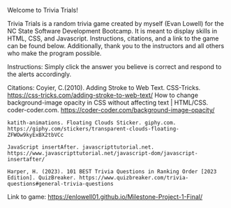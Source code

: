 Welcome to Trivia Trials!

Trivia Trials is a random trivia game created by myself (Evan Lowell) for the NC State Software Development Bootcamp. It is meant to display skills in HTML, CSS, and Javascript. Instructions, citations, and a link to the game can be found below. Additionally, thank you to the instructors and all others who make the program possible.

Instructions: 
	Simply click the answer you believe is correct and respond to the alerts accordingly.

Citations:
	Coyier, C.(2010). Adding Stroke to Web Text. CSS-Tricks. https://css-tricks.com/adding-stroke-to-web-text/
	How to change background-image opacity in CSS without affecting text | HTML/CSS. coder-coder.com. https://coder-coder.com/background-image-opacity/
	
	katith-animations. Floating Clouds Sticker. giphy.com. https://giphy.com/stickers/transparent-clouds-floating-ZFWOw9kyExBX2tbVCc
	
	JavaScript insertAfter. javascripttutorial.net. https://www.javascripttutorial.net/javascript-dom/javascript-insertafter/
	
	Harper, H. (2023). 101 BEST Trivia Questions in Ranking Order [2023 Edition]. QuizBreaker. https://www.quizbreaker.com/trivia-questions#general-trivia-questions
	
Link to game: https://enlowell01.github.io/Milestone-Project-1-Final/